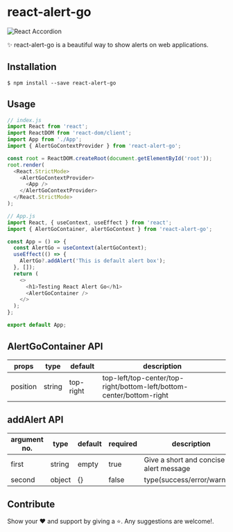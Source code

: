 # react-alert-go

![React Accordion](https://res.cloudinary.com/dqfrtazgi/image/upload/v1706167442/10ad7908-08cd-4314-b555-fb7e50d049fd_ywgcfs.gif)

✨ react-alert-go is a beautiful way to show alerts on web applications.

## Installation

```
$ npm install --save react-alert-go
```

## Usage

```js
// index.js
import React from 'react';
import ReactDOM from 'react-dom/client';
import App from './App';
import { AlertGoContextProvider } from 'react-alert-go';

const root = ReactDOM.createRoot(document.getElementById('root'));
root.render(
  <React.StrictMode>
    <AlertGoContextProvider>
      <App />
    </AlertGoContextProvider>
  </React.StrictMode>
);
```

```js
// App.js
import React, { useContext, useEffect } from 'react';
import { AlertGoContainer, alertGoContext } from 'react-alert-go';

const App = () => {
  const AlertGo = useContext(alertGoContext);
  useEffect(() => {
    AlertGo?.addAlert('This is default alert box');
  }, []);
  return (
    <>
      <h1>Testing React Alert Go</h1>
      <AlertGoContainer />
    </>
  );
};

export default App;
```

## AlertGoContainer API

| props    | type   | default   | description                                                          |
| -------- | ------ | --------- | -------------------------------------------------------------------- |
| position | string | top-right | top-left/top-center/top-right/bottom-left/bottom-center/bottom-right |

## addAlert API

| argument no. | type   | default | required | description                            |
| ------------ | ------ | ------- | -------- | -------------------------------------- |
| first        | string | empty   | true     | Give a short and concise alert message |
| second       | object | {}      | false    | type(success/error/warning)            |

## Contribute

Show your ❤️ and support by giving a ⭐. Any suggestions are welcome!.
